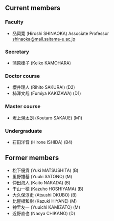 ## Current members


### Faculty

* 品岡寛 (Hiroshi SHINAOKA) Associate Professor [shinaoka@mail.saitama-u.ac.jp](<mailto:shinaoka@mail.saitama-u.ac.jp>)

### Secretary

* 蒲原桂子 (Keiko KAMOHARA)

### Doctor course
* 櫻井理人 (Rihito SAKURAI) (D2)
* 柿澤文哉 (Fumiya KAKIZAWA) (D1)

### Master course
* 坂上滉太朗 (Koutaro SAKAUE) (M1)

### Undergraduate
* 石田洋音 (Hirone ISHIDA) (B4)

## Former members

* 松下優貴 (Yuki MATSUSHITA) (B)
* 里野雄基 (Yuuki SATONO) (M)
* 仲田海人 (Kaito NAKADA) (B)
* 干山一穂 (Kazuho HOSHIYAMA) (B)
* 大久保淳史 (Atsushi OKUBO) (B)
* 比屋根和樹 (Kazuki HIYANE) (M)
* 神里友一 (Yuuichi KAMIZATO) (M)
* 近野直也 (Naoya CHIKANO) (D)